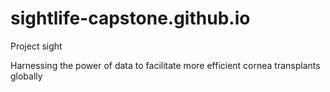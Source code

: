 # sightlife-capstone.github.io
Project sight

Harnessing the power of data to facilitate more efficient cornea transplants globally
